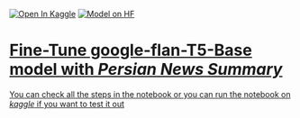 <a href="https://www.kaggle.com/code/alibahadorani/finetune-flan-t5-base-summarize-persian-news/notebook"><img src="https://kaggle.com/static/images/open-in-kaggle.svg" alt="Open In Kaggle"></a>
<a href="https://huggingface.co/ali619/google-flan-t5-base-finetune-summarize-persian-news"><img src="https://huggingface.co/datasets/huggingface/badges/resolve/main/model-on-hf-md-dark.svg" alt="Model on HF">

# Fine-Tune google-flan-T5-Base model with *Persian News Summary*

You can check all the steps in the notebook or you can run the notebook on *kaggle* if you want to test it out